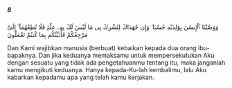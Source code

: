 ##### 8

<span class="ayah">وَوَصَّيْنَا ٱلْإِنسَٰنَ بِوَٰلِدَيْهِ حُسْنًۭا ۖ وَإِن جَٰهَدَاكَ لِتُشْرِكَ بِى مَا لَيْسَ لَكَ بِهِۦ عِلْمٌۭ فَلَا تُطِعْهُمَآ ۚ إِلَىَّ مَرْجِعُكُمْ فَأُنَبِّئُكُم بِمَا كُنتُمْ تَعْمَلُونَ</span>

<span class="ayah_translation">Dan Kami wajibkan manusia (berbuat) kebaikan kepada dua orang ibu-bapaknya. Dan jika keduanya memaksamu untuk mempersekutukan Aku dengan sesuatu yang tidak ada pengetahuanmu tentang itu, maka janganlah kamu mengikuti keduanya. Hanya kepada-Ku-lah kembalimu, lalu Aku kabarkan kepadamu apa yang telah kamu kerjakan.</span>
